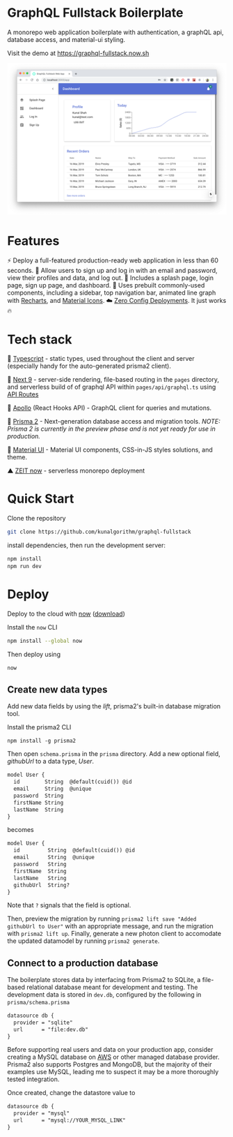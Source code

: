 # GraphQL Fullstack Boilerplate

A monorepo web application boilerplate with authentication, a graphQL api, database access, and material-ui styling.

Visit the demo at https://graphql-fullstack.now.sh

![Screenshot](static/screenshot.png)

# Features

⚡️ Deploy a full-featured production-ready web application in less than 60 seconds.
🔐 Allow users to sign up and log in with an email and password, view their profiles and data, and log out.
📃 Includes a splash page, login page, sign up page, and dashboard.
🤖‍‍ Uses prebuilt commonly-used components, including a sidebar, top navigation bar, animated line graph with [Recharts](http://recharts.org/en-US/), and [Material Icons](https://material.io/resources/icons/).
☁️ [Zero Config Deployments](https://zeit.co/blog/zero-config). It just works 🔥

# Tech stack

🤖 [Typescript](https://www.typescriptlang.org) - static types, used throughout the client and server (especially handy for the auto-generated prisma2 client).

🌚 [Next 9](https://github.com/zeit/next.js) - server-side rendering, file-based routing in the `pages` directory, and serverless build of of graphql API within `pages/api/graphql.ts` using [API Routes](https://github.com/zeit/next.js#api-routes)

🦋 [Apollo](https://www.apollographql.com/docs/react/hooks-migration/) (React Hooks API) - GraphQL client for queries and mutations.

🦄 [Prisma 2](https://github.com/prisma/prisma2) - Next-generation database access and migration tools. _NOTE: Prisma 2 is currently in the preview phase and is not yet ready for use in production._

💅 [Material UI](https://material-ui.com) - Material UI components, CSS-in-JS styles solutions, and theme.

▲ [ZEIT now](https://now.sh) - serverless monorepo deployment

# Quick Start

Clone the repository

```bash
git clone https://github.com/kunalgorithm/graphql-fullstack
```

install dependencies, then run the development server:

```bash
npm install
npm run dev
```

# Deploy

Deploy to the cloud with [now](https://zeit.co/now) ([download](https://zeit.co/download))

Install the `now` CLI

```bash
npm install --global now
```

Then deploy using

```bash
now
```

## Create new data types

Add new data fields by using the _lift_, prisma2's built-in database migration tool.

Install the prisma2 CLI

```
npm install -g prisma2
```

Then open `schema.prisma` in the `prisma` directory. Add a new optional field, _githubUrl_ to a data type, _User_.

```
model User {
  id        String  @default(cuid()) @id
  email     String  @unique
  password  String
  firstName String
  lastName  String
}
```

becomes

```
model User {
  id         String  @default(cuid()) @id
  email      String  @unique
  password   String
  firstName  String
  lastName   String
  githubUrl  String?
}
```

Note that `?` signals that the field is optional.

Then, preview the migration by running `prisma2 lift save "Added githubUrl to User"` with an appropriate message, and run the migration with `prisma2 lift up`. Finally, generate a new photon client to accomodate the updated datamodel by running `prisma2 generate`.

## Connect to a production database

The boilerplate stores data by interfacing from Prisma2 to SQLite, a file-based relational database meant for development and testing. The development data is stored in `dev.db`, configured by the following in `prisma/schema.prisma`

```
datasource db {
  provider = "sqlite"
  url      = "file:dev.db"
}
```

Before supporting real users and data on your production app, consider creating a MySQL database on [AWS](https://aws.amazon.com) or other managed database provider. Prisma2 also supports Postgres and MongoDB, but the majority of their examples use MySQL, leading me to suspect it may be a more thoroughly tested integration.

Once created, change the datastore value to

```
datasource db {
  provider = "mysql"
  url      = "mysql://YOUR_MYSQL_LINK"
}
```
